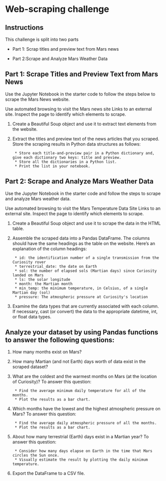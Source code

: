 # Web-scraping challenge

## Instructions

This challenge is split into two parts

- Part 1: Scrap titles and preview text from Mars news

- Part 2:Scrape and Analyze Mars Weather Data

## Part 1: Scrape Titles and Preview Text from Mars News

Use the Jupyter Notebook in the starter code to follow the steps below to scrape the Mars News website.

Use automated browsing to visit the Mars news site Links to an external site. Inspect the page to identify which elements to scrape.

1) Create a Beautiful Soup object and use it to extract text elements from the website.

2) Extract the titles and preview text of the news articles that you scraped. Store the scraping results in Python data structures as follows:

        * Store each title-and-preview pair in a Python dictionary and, give each dictionary two keys: title and preview.
        * Store all the dictionaries in a Python list.
        * Print the list in your notebook.
        
## Part 2: Scrape and Analyze Mars Weather Data

Use the Jupyter Notebook in the starter code and follow the steps to scrape and analyze Mars weather data.

Use automated browsing to visit the Mars Temperature Data Site Links to an external site. Inspect the page to identify which elements to scrape.

1) Create a Beautiful Soup object and use it to scrape the data in the HTML table.

2) Assemble the scraped data into a Pandas DataFrame. The columns should have the same headings as the table on the website. Here’s an explanation of the column headings:

        * id: the identification number of a single transmission from the Curiosity rover
        * terrestrial_date: the date on Earth
        * sol: the number of elapsed sols (Martian days) since Curiosity landed on Mars
        * ls: the solar longitude
        * month: the Martian month
        * min_temp: the minimum temperature, in Celsius, of a single Martian day (sol)
        * pressure: The atmospheric pressure at Curiosity's location

3) Examine the data types that are currently associated with each column. If necessary, cast (or convert) the data to the appropriate datetime, int, or float data types.

## Analyze your dataset by using Pandas functions to answer the following questions:

1) How many months exist on Mars?

2) How many Martian (and not Earth) days worth of data exist in the scraped dataset?

3) What are the coldest and the warmest months on Mars (at the location of Curiosity)? To answer this question:

        * Find the average minimum daily temperature for all of the months.
        * Plot the results as a bar chart.
        
4) Which months have the lowest and the highest atmospheric pressure on Mars? To answer this question:

        * Find the average daily atmospheric pressure of all the months.
        * Plot the results as a bar chart.

5) About how many terrestrial (Earth) days exist in a Martian year? To answer this question:

        * Consider how many days elapse on Earth in the time that Mars circles the Sun once.
        * Visually estimate the result by plotting the daily minimum temperature.

6) Export the DataFrame to a CSV file.
